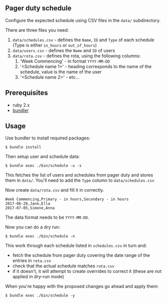 ## Pager duty schedule

Configure the expected schedule using CSV files in the `data/` subdirectory.

There are three files you need:

1. `data/schedules.csv` - defines the `Name`, `ID` and `Type` of each schedule (Type is either `in_hours` or `out_of_hours`)
1. `data/users.csv` - defines the `Name` and `ID` of users
1. `data/rota.csv` - defines the rota, using the following columns:
    1. 'Week Commencing' - in format `YYYY-MM-DD`
    1. '<Schedule name 1>' - heading corresponds to the name of the schedule, value is the name of the user
    1. '<Schedule name 2>' - etc...

## Prerequisites

* ruby 2.x
* [bundler](http://bundler.io/)

## Usage

Use bundler to install required packages:

```
$ bundle install
```

Then setup user and schedule data:

```
$ bundle exec ./bin/schedule -u -s
```

This fetches the list of users and schedules from pager duty and stores them in `data/`. You'll need to add the `Type` column to `data/schedules.csv`

Now create `data/rota.csv` and fill it in correctly.

```
Week Commencing,Primary - in hours,Secondary - in hours
2017-06-28,Jane,Ella
2017-07-05,Simone,Anna
```

The data format needs to be `YYYY-MM-DD`.

Now you can do a dry run:

```
$ bundle exec ./bin/schedule -n
```

This work through each schedule listed in `schedules.csv` in turn and:

- fetch the schedule from pager duty covering the date range of the entries in `rota.csv`
- check that the actual schedule matches `rota.csv`
- if it doesn't, it will attempt to create overrides to correct it (these are not applied in dry-run mode)

When you're happy with the proposed changes go ahead and apply them:

```
$ bundle exec ./bin/schedule -y
```




